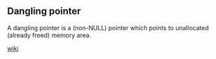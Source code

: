 

## Dangling pointer

A dangling pointer is a (non-NULL) pointer which points to unallocated (already freed) memory area.

[wiki](https://en.wikipedia.org/wiki/Dangling_pointer)